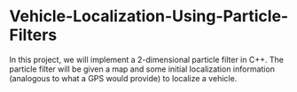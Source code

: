 # Vehicle-Localization-Using-Particle-Filters
In this project, we will implement a 2-dimensional particle filter in C++. The particle filter will be given a map and some initial localization information (analogous to what a GPS would provide) to localize a vehicle.
